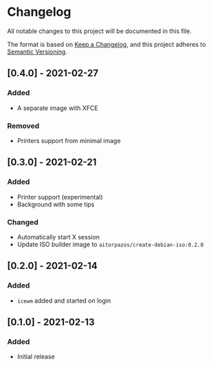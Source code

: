 # Changelog
All notable changes to this project will be documented in this file.

The format is based on [Keep a Changelog](https://keepachangelog.com/en/1.0.0/),
and this project adheres to [Semantic Versioning](https://semver.org/spec/v2.0.0.html).

## [0.4.0] - 2021-02-27

### Added

- A separate image with XFCE

### Removed

- Printers support from minimal image

## [0.3.0] - 2021-02-21

### Added

- Printer support (experimental)
- Background with some tips

### Changed

- Automatically start X session
- Update ISO builder image to `aitorpazos/create-debian-iso:0.2.0`

## [0.2.0] - 2021-02-14

### Added

- `icewm` added and started on login

## [0.1.0] - 2021-02-13

### Added

- Initial release
